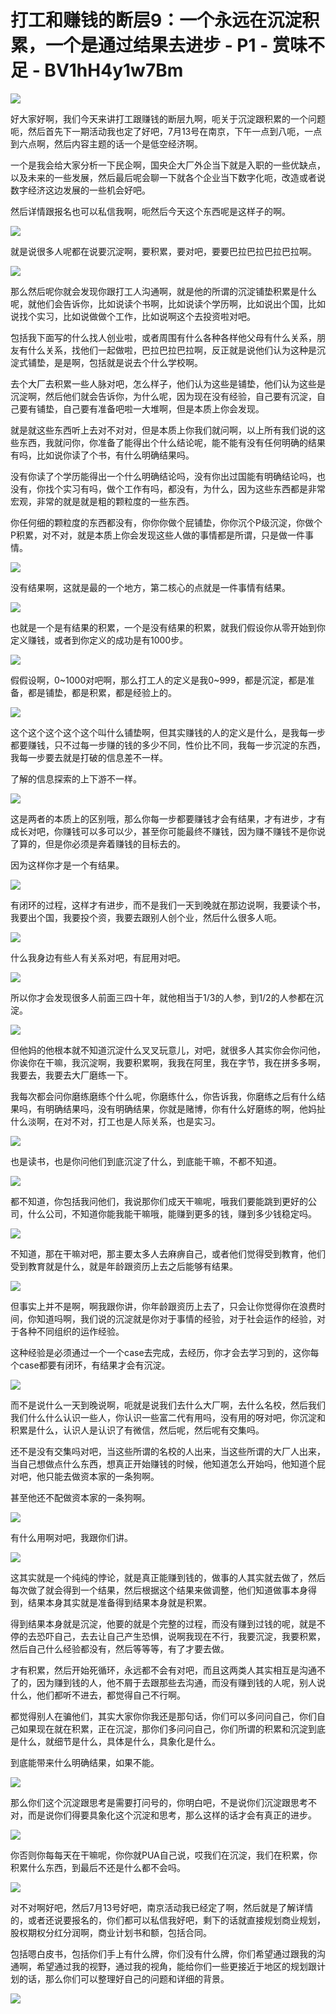 # 打工和赚钱的断层9：一个永远在沉淀积累，一个是通过结果去进步 - P1 - 赏味不足 - BV1hH4y1w7Bm

![](img/3a133b34e47b0b9a1cdd94918cbe8a14_0.png)

好大家好啊，我们今天来讲打工跟赚钱的断层九啊，呃关于沉淀跟积累的一个问题呃，然后首先下一期活动我也定了好吧，7月13号在南京，下午一点到八呃，一点到六点啊，然后内容主题的话一个是低空经济啊。

一个是我会给大家分析一下民企啊，国央企大厂外企当下就是入职的一些优缺点，以及未来的一些发展，然后最后呢会聊一下就各个企业当下数字化呃，改造或者说数字经济这边发展的一些机会好吧。

然后详情跟报名也可以私信我啊，呃然后今天这个东西呢是这样子的啊。

![](img/3a133b34e47b0b9a1cdd94918cbe8a14_2.png)

就是说很多人呢都在说要沉淀啊，要积累，要对吧，要要巴拉巴拉巴拉巴拉啊。

![](img/3a133b34e47b0b9a1cdd94918cbe8a14_4.png)

那么然后呢你就会发现你跟打工人沟通啊，就是他的所谓的沉淀铺垫积累是什么呢，就他们会告诉你，比如说读个书啊，比如说读个学历啊，比如说出个国，比如说找个实习，比如说做做个工作，比如说啊这个去投资啦对吧。

包括我下面写的什么找人创业啦，或者周围有什么各种各样他父母有什么关系，朋友有什么关系，找他们一起做啦，巴拉巴拉巴拉啊，反正就是说他们认为这种是沉淀式铺垫，是是啊，包括就是说去个什么学校啊。

去个大厂去积累一些人脉对吧，怎么样子，他们认为这些是铺垫，他们认为这些是沉淀啊，然后他们就会告诉你，为什么呢，因为现在没有经验，自己要有沉淀，自己要有铺垫，自己要有准备吧啦一大堆啊，但是本质上你会发现。

就是就这些东西听上去对不对对，但是本质上你我们就问啊，以上所有我们说的这些东西，我就问你，你准备了能得出个什么结论呢，能不能有没有任何明确的结果有吗，比如说你读了个书，有什么明确结果吗。

没有你读了个学历能得出一个什么明确结论吗，没有你出过国能有明确结论吗，也没有，你找个实习有吗，做个工作有吗，都没有，为什么，因为这些东西都是非常宏观，非常的就是就是粗的颗粒度的一些东西。

你任何细的颗粒度的东西都没有，你你你做个屁铺垫，你你沉个P级沉淀，你做个P积累，对不对，就是本质上你会发现这些人做的事情都是所谓，只是做一件事情。



![](img/3a133b34e47b0b9a1cdd94918cbe8a14_6.png)

没有结果啊，这就是最的一个地方，第二核心的点就是一件事情有结果。

![](img/3a133b34e47b0b9a1cdd94918cbe8a14_8.png)

也就是一个是有结果的积累，一个是没有结果的积累，就我们假设你从零开始到你定义赚钱，或者到你定义的成功是有1000步。



![](img/3a133b34e47b0b9a1cdd94918cbe8a14_10.png)

假假设啊，0~1000对吧啊，那么打工人的定义是我0~999，都是沉淀，都是准备，都是铺垫，都是积累，都是经验上的。



![](img/3a133b34e47b0b9a1cdd94918cbe8a14_12.png)

这个这个这个这个这个叫什么铺垫啊，但其实赚钱的人的定义是什么，是我每一步都要赚钱，只不过每一步赚的钱的多少不同，性价比不同，我每一步沉淀的东西，我每一步要去就是打破的信息差不一样。

了解的信息探索的上下游不一样。

![](img/3a133b34e47b0b9a1cdd94918cbe8a14_14.png)

这是两者的本质上的区别哦，那么你每一步都要赚钱才会有结果，才有进步，才有成长对吧，你赚钱可以多可以少，甚至你可能最终不赚钱，因为赚不赚钱不是你说了算的，但是你必须是奔着赚钱的目标去的。

因为这样你才是一个有结果。

![](img/3a133b34e47b0b9a1cdd94918cbe8a14_16.png)

有闭环的过程，这样才有进步，而不是我们一天到晚就在那边说啊，我要读个书，我要出个国，我要投个资，我要去跟别人创个业，然后什么很多人呃。



![](img/3a133b34e47b0b9a1cdd94918cbe8a14_18.png)

什么我身边有些人有关系对吧，有屁用对吧。

![](img/3a133b34e47b0b9a1cdd94918cbe8a14_20.png)

所以你才会发现很多人前面三四十年，就他相当于1/3的人参，到1/2的人参都在沉淀。

![](img/3a133b34e47b0b9a1cdd94918cbe8a14_22.png)

但他妈的他根本就不知道沉淀什么叉叉玩意儿，对吧，就很多人其实你会你问他，你诶你在干嘛，我沉淀啊，我要积累啊，我我在阿里，我在字节，我在拼多多啊，我要去，我要去大厂磨练一下。

我每次都会问你磨练磨练个什么呢，你磨练什么，你告诉我，你磨练之后有什么结果吗，有明确结果吗，没有明确结果，你就是赌博，你有什么好磨练的啊，他妈扯什么淡啊，在对不对，打工也是人际关系，也是实习。



![](img/3a133b34e47b0b9a1cdd94918cbe8a14_24.png)

也是读书，也是你问他们到底沉淀了什么，到底能干嘛，不都不知道。

![](img/3a133b34e47b0b9a1cdd94918cbe8a14_26.png)

都不知道，你包括我问他们，我说那你们成天干嘛呢，哦我们要能跳到更好的公司，什么公司，不知道你能我能干嘛哦，能赚到更多的钱，赚到多少钱稳定吗。



![](img/3a133b34e47b0b9a1cdd94918cbe8a14_28.png)

不知道，那在干嘛对吧，那主要太多人去麻痹自己，或者他们觉得受到教育，他们受到教育就是什么，就是年龄跟资历上去之后能够有结果。



![](img/3a133b34e47b0b9a1cdd94918cbe8a14_30.png)

但事实上并不是啊，啊我跟你讲，你年龄跟资历上去了，只会让你觉得你在浪费时间，你知道吗啊，我们说的沉淀就是你对于事情的经验，对于社会运作的经验，对于各种不同组织的运作经验。

这种经验是必须通过一个一个case去完成，去经历，你才会去学习到的，这你每个case都要有闭环，有结果才会有沉淀。



![](img/3a133b34e47b0b9a1cdd94918cbe8a14_32.png)

而不是说什么一天到晚说啊，呃就是说我们去什么大厂啊，去什么名校，然后我们我们什么什么认识一些人，你认识一些富二代有用吗，没有用的呀对吧，你沉淀和积累是什么，认识人是认识了有微信，然后呢，然后呢有交集吗。

还不是没有交集吗对吧，当这些所谓的名校的人出来，当这些所谓的大厂人出来，当自己想做点什么东西，想真正开始赚钱的时候，他知道怎么开始吗，他知道个屁对吧，他只能去做资本家的一条狗啊。

甚至他还不配做资本家的一条狗啊。

![](img/3a133b34e47b0b9a1cdd94918cbe8a14_34.png)

有什么用啊对吧，我跟你们讲。

![](img/3a133b34e47b0b9a1cdd94918cbe8a14_36.png)

这其实就是一个纯纯的悖论，就是真正能赚到钱的，做事的人其实就去做了，然后每次做了就会得到一个结果，然后根据这个结果来做调整，他们知道做事本身得到，结果本身其实就是准备得到结果本身就是积累。

得到结果本身就是沉淀，他要的就是个完整的过程，而没有赚到过钱的呢，就是不停的去恐吓自己，去去让自己产生恐惧，说啊我现在不行，我要沉淀，我要积累，然后自己什么经验都没有，然后等等等，有了才要去做。

才有积累，然后开始死循环，永远都不会有对吧，而且这两类人其实相互是沟通不了的，因为赚到钱的人，他不屑于去跟那些去沟通，而没有赚到钱的人呢，别人说什么，他们都听不进去，都觉得自己不行啊。

都觉得别人在骗他们，其实大家你你我还是那句话，你们可以多问问自己，你们自己如果现在就在积累，正在沉淀，那你们多问问自己，你们所谓的积累和沉淀到底是什么，就细节是什么，具体是什么，具象化是什么。

到底能带来什么明确结果，如果不能。

![](img/3a133b34e47b0b9a1cdd94918cbe8a14_38.png)

那么你们这个沉淀跟思考是需要打问号的，你明白吧，不是说你们沉淀跟思考不对，而是说你们得要具象化这个沉淀和思考，那么这样的话才会有真正的进步。



![](img/3a133b34e47b0b9a1cdd94918cbe8a14_40.png)

你否则你每每天在干嘛呢，你你就PUA自己说，哎我们在沉淀，我们在积累，你积累什么东西，到最后不还是什么都不会吗。



![](img/3a133b34e47b0b9a1cdd94918cbe8a14_42.png)

对不对啊好吧，然后7月13号好吧，南京活动我已经定了啊，然后就是了解详情的，或者还说要报名的，你们都可以私信我好吧，剩下的话就直接规划商业规划，股权期权分红分润啊，商业计划书和额，包括合同。

包括嗯白皮书，包括你们手上有什么牌，你们没有什么牌，你们希望通过跟我的沟通啊，希望通过我的视野，通过我的视角，能给你们一些更接近于地区的规划跟计划的话，那么你们可以整理好自己的问题和详细的背景。



![](img/3a133b34e47b0b9a1cdd94918cbe8a14_44.png)